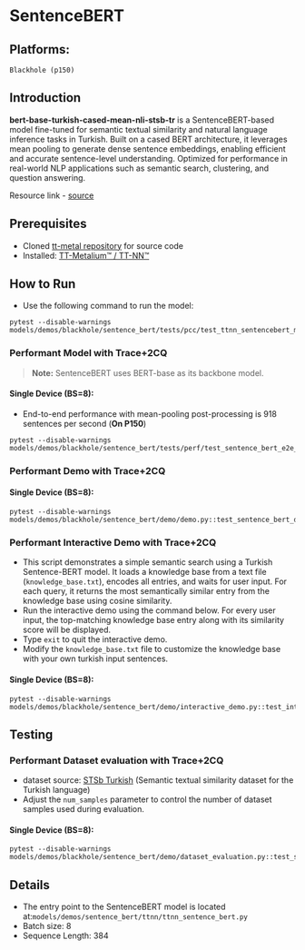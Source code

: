 # SentenceBERT

## Platforms:
    Blackhole (p150)

## Introduction
**bert-base-turkish-cased-mean-nli-stsb-tr** is a SentenceBERT-based model fine-tuned for semantic textual similarity and natural language inference tasks in Turkish. Built on a cased BERT architecture, it leverages mean pooling to generate dense sentence embeddings, enabling efficient and accurate sentence-level understanding. Optimized for performance in real-world NLP applications such as semantic search, clustering, and question answering.

Resource link - [source](https://huggingface.co/emrecan/bert-base-turkish-cased-mean-nli-stsb-tr)

## Prerequisites
- Cloned [tt-metal repository](https://github.com/tenstorrent/tt-metal) for source code
- Installed: [TT-Metalium™ / TT-NN™](https://github.com/tenstorrent/tt-metal/blob/main/INSTALLING.md)

## How to Run
- Use the following command to run the model:
```
pytest --disable-warnings models/demos/blackhole/sentence_bert/tests/pcc/test_ttnn_sentencebert_model.py::test_ttnn_sentence_bert_model
```

###  Performant Model with Trace+2CQ
> **Note:** SentenceBERT uses BERT-base as its backbone model.

#### Single Device (BS=8):
- End-to-end performance with mean-pooling post-processing is 918 sentences per second (**On P150**)
```
pytest --disable-warnings models/demos/blackhole/sentence_bert/tests/perf/test_sentence_bert_e2e_performant.py::test_e2e_performant_sentencebert
```

### Performant Demo with Trace+2CQ
#### Single Device (BS=8):
```
pytest --disable-warnings models/demos/blackhole/sentence_bert/demo/demo.py::test_sentence_bert_demo_inference
```

### Performant Interactive Demo with Trace+2CQ
- This script demonstrates a simple semantic search using a Turkish Sentence-BERT model. It loads a knowledge base from a text file (`knowledge_base.txt`), encodes all entries, and waits for user input. For each query, it returns the most semantically similar entry from the knowledge base using cosine similarity.
- Run the interactive demo using the command below. For every user input, the top-matching knowledge base entry along with its similarity score will be displayed.
- Type `exit` to quit the interactive demo.
- Modify the `knowledge_base.txt` file to customize the knowledge base with your own turkish input sentences.

#### Single Device (BS=8):
```
pytest --disable-warnings models/demos/blackhole/sentence_bert/demo/interactive_demo.py::test_interactive_demo_inference
```

## Testing
### Performant Dataset evaluation with Trace+2CQ
- dataset source: [STSb Turkish](https://github.com/emrecncelik/sts-benchmark-tr) (Semantic textual similarity dataset for the Turkish language)
- Adjust the `num_samples` parameter to control the number of dataset samples used during evaluation.

#### Single Device (BS=8):
```
pytest --disable-warnings models/demos/blackhole/sentence_bert/demo/dataset_evaluation.py::test_sentence_bert_eval
```

##  Details
- The entry point to the SentenceBERT model is located at:`models/demos/sentence_bert/ttnn/ttnn_sentence_bert.py`
-  Batch size: 8
- Sequence Length: 384
